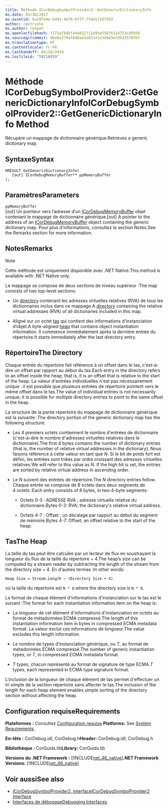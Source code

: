 ```yaml
---
title: Méthode ICorDebugSymbolProvider2::GetGenericDictionaryInfo
ms.date: 03/30/2017
ms.assetid: ba28fe4e-5491-4670-bff7-7fde572d7593
author: rpetrusha
ms.author: ronpet
ms.openlocfilehash: f171af8dbfa4e812711e95e5587b314753cd9350
ms.sourcegitcommit: 0be8a279af6d8a43e03141e349d3efd5d35f8767
ms.translationtype: HT
ms.contentlocale: fr-FR
ms.lasthandoff: 04/18/2019
ms.locfileid: "59216819"
---
```

# <a name="icordebugsymbolprovider2getgenericdictionaryinfo-method"></a><span data-ttu-id="cbb08-102">Méthode ICorDebugSymbolProvider2::GetGenericDictionaryInfo</span><span class="sxs-lookup"><span data-stu-id="cbb08-102">ICorDebugSymbolProvider2::GetGenericDictionaryInfo Method</span></span>
<span data-ttu-id="cbb08-103">Récupère un mappage de dictionnaire générique.</span><span class="sxs-lookup"><span data-stu-id="cbb08-103">Retrieves a generic dictionary map.</span></span>  
  
## <a name="syntax"></a><span data-ttu-id="cbb08-104">Syntaxe</span><span class="sxs-lookup"><span data-stu-id="cbb08-104">Syntax</span></span>  
  
```  
HRESULT GetGenericDictionaryInfo(  
   [out] ICorDebugMemoryBuffer** ppMemoryBuffer  
);  
```  
  
## <a name="parameters"></a><span data-ttu-id="cbb08-105">Paramètres</span><span class="sxs-lookup"><span data-stu-id="cbb08-105">Parameters</span></span>  
 `ppMemoryBuffer`  
 <span data-ttu-id="cbb08-106">[out] Un pointeur vers l’adresse d’un [ICorDebugMemoryBuffer](../../../../docs/framework/unmanaged-api/debugging/icordebugmemorybuffer-interface.md) objet contenant le mappage de dictionnaire générique.</span><span class="sxs-lookup"><span data-stu-id="cbb08-106">[out] A pointer to the address of an [ICorDebugMemoryBuffer](../../../../docs/framework/unmanaged-api/debugging/icordebugmemorybuffer-interface.md) object containing the generic dictionary map.</span></span> <span data-ttu-id="cbb08-107">Pour plus d'informations, consultez la section Notes.</span><span class="sxs-lookup"><span data-stu-id="cbb08-107">See the Remarks section for more information.</span></span>  
  
## <a name="remarks"></a><span data-ttu-id="cbb08-108">Notes</span><span class="sxs-lookup"><span data-stu-id="cbb08-108">Remarks</span></span>  
  
> [!NOTE]
>  <span data-ttu-id="cbb08-109">Cette méthode est uniquement disponible avec .NET Native.</span><span class="sxs-lookup"><span data-stu-id="cbb08-109">This method is available with .NET Native only.</span></span>  
  
 <span data-ttu-id="cbb08-110">Le mappage se compose de deux sections de niveau supérieur :</span><span class="sxs-lookup"><span data-stu-id="cbb08-110">The map consists of two top-level sections:</span></span>  
  
-   <span data-ttu-id="cbb08-111">Un [directory](#Directory) contenant les adresses virtuelles relatives (RVA) de tous les dictionnaires inclus dans ce mappage.</span><span class="sxs-lookup"><span data-stu-id="cbb08-111">A [directory](#Directory) containing the relative virtual addresses (RVA) of all dictionaries included in this map.</span></span>  
  
-   <span data-ttu-id="cbb08-112">Aligné sur un octet [tas](#Heap) qui contient des informations d’instanciation d’objet.</span><span class="sxs-lookup"><span data-stu-id="cbb08-112">A byte-aligned [heap](#Heap) that contains object instantiation information.</span></span> <span data-ttu-id="cbb08-113">Il commence immédiatement après la dernière entrée du répertoire.</span><span class="sxs-lookup"><span data-stu-id="cbb08-113">It starts immediately after the last directory entry.</span></span>  
  
<a name="Directory"></a>   
## <a name="the-directory"></a><span data-ttu-id="cbb08-114">Répertoire</span><span class="sxs-lookup"><span data-stu-id="cbb08-114">The Directory</span></span>  
 <span data-ttu-id="cbb08-115">Chaque entrée du répertoire fait référence à un offset dans le tas, c'est-à-dire un offset par rapport au début du tas.</span><span class="sxs-lookup"><span data-stu-id="cbb08-115">Each entry in the directory refers to an offset inside the heap; that is, it is an offset that is relative to the start of the heap.</span></span> <span data-ttu-id="cbb08-116">La valeur d'entrées individuelles n'est pas nécessairement unique : il est possible que plusieurs entrées de répertoire pointent vers le même offset dans le tas.</span><span class="sxs-lookup"><span data-stu-id="cbb08-116">The value of individual entries is not necessarily unique; it is possible for multiple directory entries to point to the same offset in the heap.</span></span>  
  
 <span data-ttu-id="cbb08-117">La structure de la partie répertoire du mappage de dictionnaire générique est la suivante :</span><span class="sxs-lookup"><span data-stu-id="cbb08-117">The directory portion of the generic dictionary map has the following structure:</span></span>  
  
-   <span data-ttu-id="cbb08-118">Les 4 premiers octets contiennent le nombre d'entrées de dictionnaire (c'est-à-dire le nombre d'adresses virtuelles relatives dans le dictionnaire).</span><span class="sxs-lookup"><span data-stu-id="cbb08-118">The first 4 bytes contains the number of dictionary entries (that is, the number of relative virtual addresses in the dictionary).</span></span> <span data-ttu-id="cbb08-119">Nous faisons référence à cette valeur en tant que *N*. Si le bit de poids fort est défini, les entrées sont triées par ordre croissant des adresses virtuelles relatives.</span><span class="sxs-lookup"><span data-stu-id="cbb08-119">We will refer to this value as *N*. If the high bit is set, the entries are sorted by relative virtual address in ascending order.</span></span>  
  
-   <span data-ttu-id="cbb08-120">Le *N* suivent des entrées de répertoire.</span><span class="sxs-lookup"><span data-stu-id="cbb08-120">The *N* directory entries follow.</span></span> <span data-ttu-id="cbb08-121">Chaque entrée se compose de 8 octets dans deux segments de 4 octets :</span><span class="sxs-lookup"><span data-stu-id="cbb08-121">Each entry consists of 8 bytes, in two 4-byte segments:</span></span>  
  
    -   <span data-ttu-id="cbb08-122">Octets 0-3 : ADRESSE RVA ; adresse virtuelle relative du dictionnaire.</span><span class="sxs-lookup"><span data-stu-id="cbb08-122">Bytes 0-3: RVA; the dictionary's relative virtual address.</span></span>  
  
    -   <span data-ttu-id="cbb08-123">Octets 4-7 : Offset ; un décalage par rapport au début du segment de mémoire.</span><span class="sxs-lookup"><span data-stu-id="cbb08-123">Bytes 4-7: Offset; an offset relative to the start of the heap.</span></span>  
  
<a name="Heap"></a>   
## <a name="the-heap"></a><span data-ttu-id="cbb08-124">Tas</span><span class="sxs-lookup"><span data-stu-id="cbb08-124">The Heap</span></span>  
 <span data-ttu-id="cbb08-125">La taille du tas peut être calculée par un lecteur de flux en soustrayant la longueur du flux de la taille du répertoire + 4.</span><span class="sxs-lookup"><span data-stu-id="cbb08-125">The heap’s size can be computed by a stream reader by subtracting the length of the stream from the directory size + 4.</span></span> <span data-ttu-id="cbb08-126">En d'autres termes :</span><span class="sxs-lookup"><span data-stu-id="cbb08-126">In other words:</span></span>  
  
```  
Heap Size = Stream.Length – (Directory Size + 4)  
```  
  
 <span data-ttu-id="cbb08-127">où la taille du répertoire est `N * 8`.</span><span class="sxs-lookup"><span data-stu-id="cbb08-127">where the directory size is `N * 8`.</span></span>  
  
 <span data-ttu-id="cbb08-128">Le format de chaque élément d'informations d'instanciation sur le tas est le suivant :</span><span class="sxs-lookup"><span data-stu-id="cbb08-128">The format for each instantiation information item on the heap is:</span></span>  
  
-   <span data-ttu-id="cbb08-129">La longueur de cet élément d'informations d'instanciation en octets au format de métadonnées ECMA compressé.</span><span class="sxs-lookup"><span data-stu-id="cbb08-129">The length of this instantiation information item in bytes in compressed ECMA metadata format.</span></span> <span data-ttu-id="cbb08-130">La valeur exclut ces informations de longueur.</span><span class="sxs-lookup"><span data-stu-id="cbb08-130">The value excludes this length information.</span></span>  
  
-   <span data-ttu-id="cbb08-131">Le nombre de types d’instanciation générique, ou *T*, au format de métadonnées ECMA compressé.</span><span class="sxs-lookup"><span data-stu-id="cbb08-131">The number of generic instantiation types, or *T*, in compressed ECMA metadata format.</span></span>  
  
-   <span data-ttu-id="cbb08-132">*T* types, chacun représenté au format de signature de type ECMA.</span><span class="sxs-lookup"><span data-stu-id="cbb08-132">*T* types, each represented in ECMA type signature format.</span></span>  
  
 <span data-ttu-id="cbb08-133">L'inclusion de la longueur de chaque élément de tas permet d'effectuer un tri simple de la section répertoire sans affecter le tas.</span><span class="sxs-lookup"><span data-stu-id="cbb08-133">The inclusion of the length for each heap element enables simple sorting of the directory section without affecting the heap.</span></span>  
  
## <a name="requirements"></a><span data-ttu-id="cbb08-134">Configuration requise</span><span class="sxs-lookup"><span data-stu-id="cbb08-134">Requirements</span></span>  
 <span data-ttu-id="cbb08-135">**Plateformes :** Consultez [Configuration requise](../../../../docs/framework/get-started/system-requirements.md).</span><span class="sxs-lookup"><span data-stu-id="cbb08-135">**Platforms:** See [System Requirements](../../../../docs/framework/get-started/system-requirements.md).</span></span>  
  
 <span data-ttu-id="cbb08-136">**En-tête :** CorDebug.idl, CorDebug.h</span><span class="sxs-lookup"><span data-stu-id="cbb08-136">**Header:** CorDebug.idl, CorDebug.h</span></span>  
  
 <span data-ttu-id="cbb08-137">**Bibliothèque :** CorGuids.lib</span><span class="sxs-lookup"><span data-stu-id="cbb08-137">**Library:** CorGuids.lib</span></span>  
  
 <span data-ttu-id="cbb08-138">**Versions du .NET Framework :** [!INCLUDE[net_46_native](../../../../includes/net-46-native-md.md)]</span><span class="sxs-lookup"><span data-stu-id="cbb08-138">**.NET Framework Versions:** [!INCLUDE[net_46_native](../../../../includes/net-46-native-md.md)]</span></span>  
  
## <a name="see-also"></a><span data-ttu-id="cbb08-139">Voir aussi</span><span class="sxs-lookup"><span data-stu-id="cbb08-139">See also</span></span>

- [<span data-ttu-id="cbb08-140">ICorDebugSymbolProvider2, interface</span><span class="sxs-lookup"><span data-stu-id="cbb08-140">ICorDebugSymbolProvider2 Interface</span></span>](../../../../docs/framework/unmanaged-api/debugging/icordebugsymbolprovider2-interface.md)
- [<span data-ttu-id="cbb08-141">Interfaces de débogage</span><span class="sxs-lookup"><span data-stu-id="cbb08-141">Debugging Interfaces</span></span>](../../../../docs/framework/unmanaged-api/debugging/debugging-interfaces.md)

